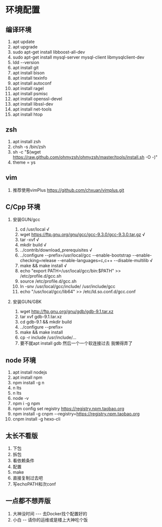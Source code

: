 # 环境配置

## 编译环境
1. apt update
2. apt upgrade
3. sudo apt-get install libboost-all-dev
4. sudo apt-get install mysql-server mysql-client libmysqlclient-dev
5. ldd --version
6. apt install git
7. apt install bison
8. apt install texinfo
9. apt install autoconf
10. apt install ragel
11. apt install psmisc
12. apt install openssl-devel
13. apt install libssl-dev
14. apt install net-tools
15. apt install htop

## zsh
1. apt install zsh
2. chsh -s /bin/zsh
3. sh -c "$(wget https://raw.github.com/ohmyzsh/ohmyzsh/master/tools/install.sh -O -)"
4. theme = ys

## vim
1. 推荐使用vimPlus https://github.com/chxuan/vimplus.git

## C/Cpp 环境
1. 安装GUN/gcc
   1. cd /usr/local √
   2. wget https://ftp.gnu.org/gnu/gcc/gcc-9.3.0/gcc-9.3.0.tar.gz √
   3. tar -xvf √
   4. mkdir build √
   5. ../contrib/download_prerequisites √
   6. ../configure --prefix=/usr/local/gcc  --enable-bootstrap  --enable-checking=release --enable-languages=c,c++ --disable-multilib √
   7. make && make install √
   8. echo "export PATH=/usr/local/gcc/bin:$PATH" >> /etc/profile.d/gcc.sh
   9. source /etc/profile.d/gcc.sh
   10. ln -snv /usr/local/gcc/include/ /usr/include/gcc
   11. echo "/usr/local/gcc/lib64" >> /etc/ld.so.conf.d/gcc.conf

2. 安装GUN/GBK
   1. wget http://ftp.gnu.org/gnu/gdb/gdb-9.1.tar.xz
   2. tar xvf gdb-9.1.tar.xz
   3. cd gdb-9.1 && mkdir build
   4. ../configure --prefix=
   5. make && make install
   6. cp -r include /usr/include/...
   7. 要不就apt install gdb 然后一个一个软连接过去 我懒得弄了


## node 环境
1. apt install nodejs
2. apt install npm
3. npm install -g n
4. n lts
5. n lts
6. node -v
7. npm i -g npm
8. npm config set registry https://registry.npm.taobao.org
9. npm install -g cnpm --registry=https://registry.npm.taobao.org
10. cnpm install -g hexo-cli

## 太长不看版
1. 下包
2. 拆包
3. 看依赖条件
4. 配置
5. make
6. 直接复制过去吧
7. 写echoPATH和次conf

## 一点都不想弄版
1. 大神没时间 --- 去Docker找个配置好的
2. 小白 -- 请你的运维或是楼上大神吃个饭